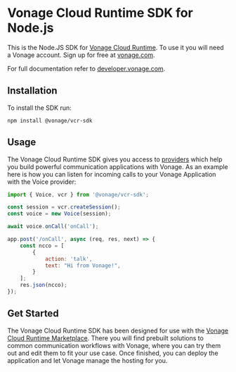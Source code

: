 # Vonage Cloud Runtime SDK for Node.js

This is the Node.JS SDK for [Vonage Cloud Runtime](https://developer.vonage.com/cloud-runtime). To use it you will need a Vonage account. Sign up for free at [vonage.com](https://dashboard.nexmo.com/sign-up?utm_source=DEV_REL&utm_medium=github&utm_campaign=vcr-sdk).

For full documentation refer to [developer.vonage.com](https://developer.vonage.com/vcr/overview).

## Installation

To install the SDK run:

```
npm install @vonage/vcr-sdk
```

## Usage

The Vonage Cloud Runtime SDK gives you access to [providers](https://developer.vonage.com/vcr/providers/overview) which help you build powerful communication applications with Vonage. As an example here is how you can listen for incoming calls to your Vonage Application with the Voice provider:

```javascript
import { Voice, vcr } from '@vonage/vcr-sdk';

const session = vcr.createSession();
const voice = new Voice(session);

await voice.onCall('onCall');

app.post('/onCall', async (req, res, next) => {
    const ncco = [
        {
            action: 'talk',
            text: "Hi from Vonage!",
        }
    ];
    res.json(ncco);
});
```

## Get Started

The Vonage Cloud Runtime SDK has been designed for use with the [Vonage Cloud Runtime Marketplace](https://developer.vonage.com/cloud-runtime). There you will find prebuilt solutions to common communication workflows with Vonage, where you can try them out and edit them to fit your use case. Once finished, you can deploy the application and let Vonage manage the hosting for you. 